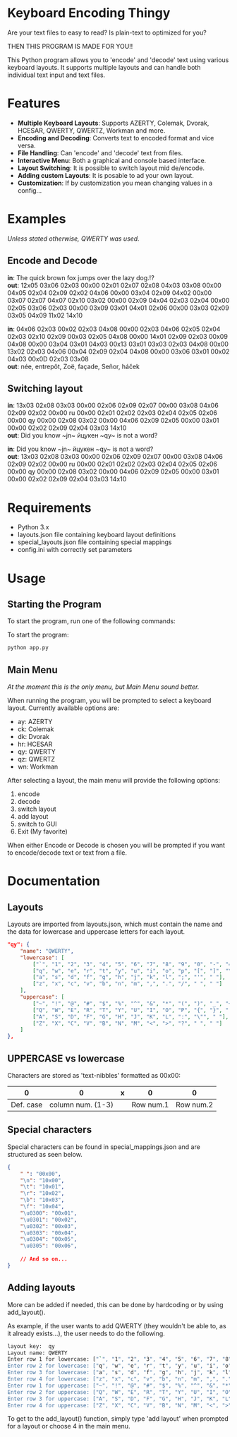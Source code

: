 # Keyboard Encoding Thingy

Are your text files to easy to read? Is plain-text to optimized for you?

THEN THIS PROGRAM IS MADE FOR YOU!!

This Python program allows you to 'encode' and 'decode' text using various keyboard layouts. It supports multiple
layouts and can handle both individual text input and text files.

# Features

* **Multiple Keyboard Layouts**: Supports AZERTY, Colemak, Dvorak, HCESAR, QWERTY, QWERTZ, Workman and more.
* **Encoding and Decoding**: Converts text to encoded format and vice versa.
* **File Handling**: Can 'encode' and 'decode' text from files.
* **Interactive Menu**: Both a graphical and console based interface.
* **Layout Switching**: It is possible to switch layout mid de/encode.
* **Adding custom Layouts**: It is posable to ad your own layout.
* **Customization**: If by customization you mean changing values in a config...

# Examples

_Unless stated otherwise, QWERTY was used._

## Encode and Decode

**in**: The quick brown fox jumps over the lazy dog.!?  
**out**: 12x05 03x06 02x03 00x00 02x01 02x07 02x08 04x03 03x08 00x00 04x05 02x04 02x09 02x02 04x06 00x00 03x04 02x09
04x02 00x00 03x07 02x07 04x07 02x10 03x02 00x00 02x09 04x04 02x03 02x04 00x00 02x05 03x06 02x03 00x00 03x09 03x01 04x01
02x06 00x00 03x03 02x09 03x05 04x09 11x02 14x10

**in**: 04x06 02x03 00x02 02x03 04x08 00x00 02x03 04x06 02x05 02x04 02x03 02x10 02x09 00x03 02x05 04x08 00x00 14x01
02x09 02x03 00x09 04x08 00x00 03x04 03x01 04x03 00x13 03x01 03x03 02x03 04x08 00x00 13x02 02x03 04x06 00x04 02x09 02x04
04x08 00x00 03x06 03x01 00x02 04x03 00x0D 02x03 03x08  
**out**: née, entrepôt, Zoë, façade, Señor, háček

## Switching layout

**in**: 13x03 02x08 03x03 00x00 02x06 02x09 02x07 00x00 03x08 04x06 02x09 02x02 00x00 ru 00x00 02x01 02x02 02x03 02x04
02x05 02x06 00x00 qy 00x00 02x08 03x02 00x00 04x06 02x09 02x05 00x00 03x01 00x00 02x02 02x09 02x04 03x03 14x10  
**out**: Did you know ~jn~ йцукен ~qy~ is not a word?

**in**: Did you know ~jn~ йцукен ~qy~ is not a word?  
**out**: 13x03 02x08 03x03 00x00 02x06 02x09 02x07 00x00 03x08 04x06 02x09 02x02 00x00 ru 00x00 02x01 02x02 02x03 02x04
02x05 02x06 00x00 qy 00x00 02x08 03x02 00x00 04x06 02x09 02x05 00x00 03x01 00x00 02x02 02x09 02x04 03x03 14x10

# Requirements

* Python 3.x
* layouts.json file containing keyboard layout definitions
* special_layouts.json file containing special mappings
* config.ini with correctly set parameters

# Usage

## Starting the Program

To start the program, run one of the following commands:

To start the program:

``` sh
python app.py
```

## Main Menu

_At the moment this is the only menu, but Main Menu sound better._

When running the program, you will be prompted to select a keyboard layout. Currently available options are:

* ay: AZERTY
* ck: Colemak
* dk: Dvorak
* hr: HCESAR
* qy: QWERTY
* qz: QWERTZ
* wn: Workman

After selecting a layout, the main menu will provide the following options:

1. encode
2. decode
3. switch layout
4. add layout
5. switch to GUI
6. Exit (My favorite)

When either Encode or Decode is chosen you will be prompted if you want to encode/decode text or text from a file.

# Documentation

## Layouts

Layouts are imported from layouts.json, which must contain the name and the data for lowercase and uppercase letters for
each layout.

``` json
"qy": {
    "name": "QWERTY",
    "lowercase": [
        ["`", "1", "2", "3", "4", "5", "6", "7", "8", "9", "0", "-", "="],
        ["q", "w", "e", "r", "t", "y", "u", "i", "o", "p", "[", "]", "\\"],
        ["a", "s", "d", "f", "g", "h", "j", "k", "l", ";", "'", " "],
        ["z", "x", "c", "v", "b", "n", "m", ",", ".", "/", " ", " "]
    ],
    "uppercase": [
        ["~", "!", "@", "#", "$", "%", "^", "&", "*", "(", ")", "_", "+"],
        ["Q", "W", "E", "R", "T", "Y", "U", "I", "O", "P", "{", "}", "|"],
        ["A", "S", "D", "F", "G", "H", "J", "K", "L", ":", "\"", " "],
        ["Z", "X", "C", "V", "B", "N", "M", "<", ">", "?", " ", " "]
    ]
},
```

## UPPERCASE vs lowercase

Characters are stored as 'text-nibbles' formatted as 00x00:

| 0         | 0                 | x | 0         | 0         |
|-----------|-------------------|---|-----------|-----------|
| Def. case | column num. (1-3) |   | Row num.1 | Row num.2 |

## Special characters

Special characters can be found in special_mappings.json and are structured as seen below.

``` json
{
    " ": "00x00",
    "\n": "10x00",
    "\t": "10x01",
    "\r": "10x02",
    "\b": "10x03",
    "\f": "10x04",
    "\u0300": "00x01",
    "\u0301": "00x02",
    "\u0302": "00x03",
    "\u0303": "00x04",
    "\u0304": "00x05",
    "\u0305": "00x06",
    
    // And so on...
}
```

## Adding layouts

More can be added if needed, this can be done by hardcoding or by using add_layout().

As example, if the user wants to add QWERTY (they wouldn't be able to, as it already exists...), the user needs to do
the following.

``` sh
layout key:  qy
Layout name: QWERTY
Enter row 1 for lowercase: ["`", "1", "2", "3", "4", "5", "6", "7", "8", "9", "0", "-", "="]
Enter row 2 for lowercase: ["q", "w", "e", "r", "t", "y", "u", "i", "o", "p", "[", "]", "\\"]
Enter row 3 for lowercase: ["a", "s", "d", "f", "g", "h", "j", "k", "l", ";", "'", " "]
Enter row 4 for lowercase: ["z", "x", "c", "v", "b", "n", "m", ",", ".", "/", " ", " "]
Enter row 1 for uppercase: ["~", "!", "@", "#", "$", "%", "^", "&", "*", "(", ")", "_", "+"]
Enter row 2 for uppercase: ["Q", "W", "E", "R", "T", "Y", "U", "I", "O", "P", "{", "}", "|"]
Enter row 3 for uppercase: ["A", "S", "D", "F", "G", "H", "J", "K", "L", ":", "\"", " "]
Enter row 4 for uppercase: ["Z", "X", "C", "V", "B", "N", "M", "<", ">", "?", " ", " "]
```

To get to the add_layout() function, simply type 'add layout' when prompted for a layout or choose 4 in the main menu.
